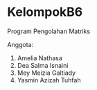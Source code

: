 # KelompokB6
Program Pengolahan Matriks


Anggota:
1. Amelia Nathasa
2. Dea Salma Isnaini
3. Mey Meizia Galtiady
4. Yasmin Azizah Tuhfah

